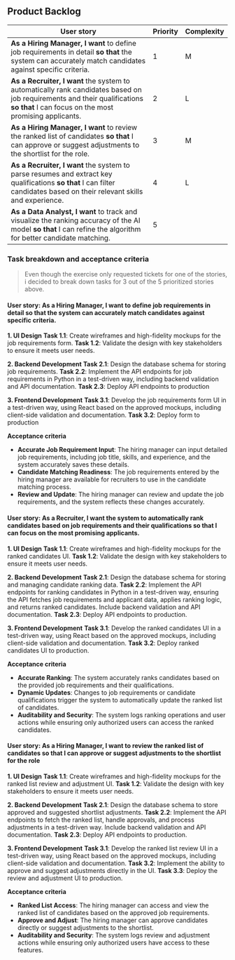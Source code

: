 

## Product Backlog

| User story | Priority | Complexity |
|-------|----------|------------|
| **As a Hiring Manager, I want** to define job requirements in detail **so that** the system can accurately match candidates against specific criteria. | 1 | M |
| **As a Recruiter, I want** the system to automatically rank candidates based on job requirements and their qualifications **so that** I can focus on the most promising applicants. | 2 | L |
| **As a Hiring Manager, I want** to review the ranked list of candidates **so that** I can approve or suggest adjustments to the shortlist for the role. | 3 | M |
| **As a Recruiter, I want** the system to parse resumes and extract key qualifications **so that** I can filter candidates based on their relevant skills and experience. | 4 | L |
| **As a Data Analyst, I want** to track and visualize the ranking accuracy of the AI model **so that** I can refine the algorithm for better candidate matching. | 5 |

### Task breakdown and acceptance criteria
> Even though the exercise only requested tickets for one of the stories, i decided to break down tasks for 3 out of the 5 prioritized stories above.

#### User story: As a Hiring Manager, I want to define job requirements in detail so that the system can accurately match candidates against specific criteria.

**1. UI Design**
**Task 1.1**: Create wireframes and high-fidelity mockups for the job requirements form.
**Task 1.2**: Validate the design with key stakeholders to ensure it meets user needs.

**2. Backend Development**
**Task 2.1**: Design the database schema for storing job requirements.
**Task 2.2**: Implement the API endpoints for job requirements in Python in a test-driven way, including backend validation and API documentation.
**Task 2.3**: Deploy API endpoints to production

**3. Frontend Development**
**Task 3.1**: Develop the job requirements form UI in a test-driven way, using React based on the approved mockups, including client-side validation and documentation.
**Task 3.2**: Deploy form to production

**Acceptance criteria**
- **Accurate Job Requirement Input**: The hiring manager can input detailed job requirements, including job title, skills, and experience, and the system accurately saves these details.
- **Candidate Matching Readiness**: The job requirements entered by the hiring manager are available for recruiters to use in the candidate matching process.
- **Review and Update**: The hiring manager can review and update the job requirements, and the system reflects these changes accurately.

#### User story: As a Recruiter, I want the system to automatically rank candidates based on job requirements and their qualifications so that I can focus on the most promising applicants.

**1. UI Design**
**Task 1.1**: Create wireframes and high-fidelity mockups for the ranked candidates UI.
**Task 1.2**: Validate the design with key stakeholders to ensure it meets user needs.

**2. Backend Development**
**Task 2.1**: Design the database schema for storing and managing candidate ranking data.
**Task 2.2**: Implement the API endpoints for ranking candidates in Python in a test-driven way, ensuring the API fetches job requirements and applicant data, applies ranking logic, and returns ranked candidates. Include backend validation and API documentation.
**Task 2.3**: Deploy API endpoints to production.

**3. Frontend Development**
**Task 3.1**: Develop the ranked candidates UI in a test-driven way, using React based on the approved mockups, including client-side validation and documentation.
**Task 3.2**: Deploy ranked candidates UI to production.

**Acceptance criteria**
- **Accurate Ranking**: The system accurately ranks candidates based on the provided job requirements and their qualifications.
- **Dynamic Updates**: Changes to job requirements or candidate qualifications trigger the system to automatically update the ranked list of candidates.
- **Auditability and Security**: The system logs ranking operations and user actions while ensuring only authorized users can access the ranked candidates.

#### User story: As a Hiring Manager, I want to review the ranked list of candidates so that I can approve or suggest adjustments to the shortlist for the role

**1. UI Design**
**Task 1.1**: Create wireframes and high-fidelity mockups for the ranked list review and adjustment UI.
**Task 1.2**: Validate the design with key stakeholders to ensure it meets user needs.

**2. Backend Development**
**Task 2.1**: Design the database schema to store approved and suggested shortlist adjustments.
**Task 2.2**: Implement the API endpoints to fetch the ranked list, handle approvals, and process adjustments in a test-driven way. Include backend validation and API documentation.
**Task 2.3**: Deploy API endpoints to production.

**3. Frontend Development**
**Task 3.1**: Develop the ranked list review UI in a test-driven way, using React based on the approved mockups, including client-side validation and documentation.
**Task 3.2**: Implement the ability to approve and suggest adjustments directly in the UI.
**Task 3.3**: Deploy the review and adjustment UI to production.

**Acceptance criteria**
- **Ranked List Access**: The hiring manager can access and view the ranked list of candidates based on the approved job requirements.
- **Approve and Adjust**: The hiring manager can approve candidates directly or suggest adjustments to the shortlist.
- **Auditability and Security**: The system logs review and adjustment actions while ensuring only authorized users have access to these features.
